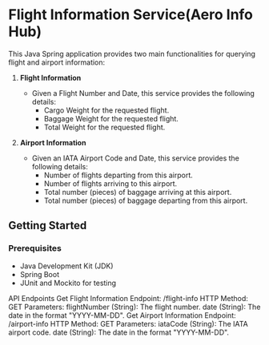 # Flight Information Service(Aero Info Hub)

This Java Spring application provides two main functionalities for querying flight and airport information:

1. **Flight Information**
   - Given a Flight Number and Date, this service provides the following details:
     - Cargo Weight for the requested flight.
     - Baggage Weight for the requested flight.
     - Total Weight for the requested flight.

2. **Airport Information**
   - Given an IATA Airport Code and Date, this service provides the following details:
     - Number of flights departing from this airport.
     - Number of flights arriving to this airport.
     - Total number (pieces) of baggage arriving at this airport.
     - Total number (pieces) of baggage departing from this airport.

## Getting Started

### Prerequisites
- Java Development Kit (JDK)
- Spring Boot
- JUnit and Mockito for testing


API Endpoints
Get Flight Information
Endpoint: /flight-info
HTTP Method: GET
Parameters:
flightNumber (String): The flight number.
date (String): The date in the format "YYYY-MM-DD".
Get Airport Information
Endpoint: /airport-info
HTTP Method: GET
Parameters:
iataCode (String): The IATA airport code.
date (String): The date in the format "YYYY-MM-DD".


